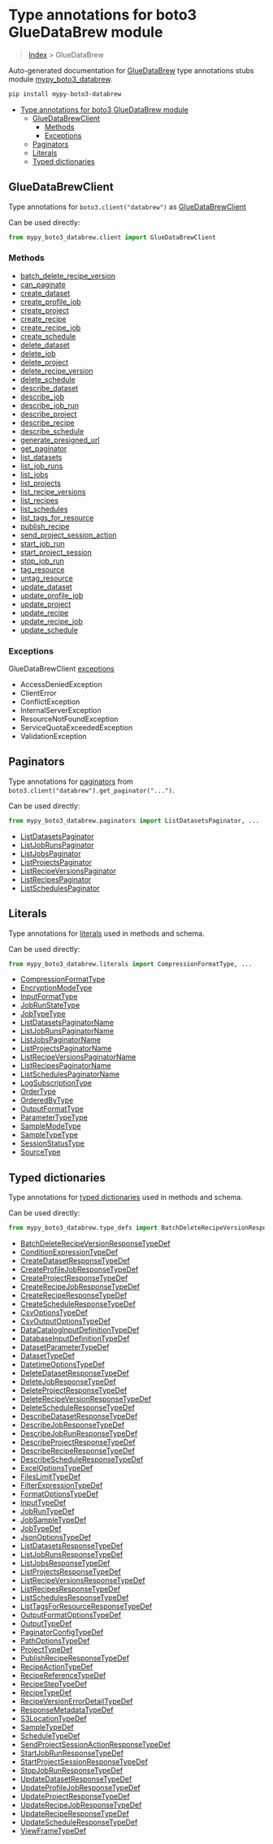 # Type annotations for boto3 GlueDataBrew module

> [Index](..) > GlueDataBrew

Auto-generated documentation for
[GlueDataBrew](https://boto3.amazonaws.com/v1/documentation/api/1.17.71/reference/services/databrew.html#GlueDataBrew)
type annotations stubs module
[mypy_boto3_databrew](https://pypi.org/project/mypy-boto3-databrew/).

```bash
pip install mypy-boto3-databrew
```

- [Type annotations for boto3 GlueDataBrew module](#type-annotations-for-boto3-gluedatabrew-module)
  - [GlueDataBrewClient](#gluedatabrewclient)
    - [Methods](#methods)
    - [Exceptions](#exceptions)
  - [Paginators](#paginators)
  - [Literals](#literals)
  - [Typed dictionaries](#typed-dictionaries)

## GlueDataBrewClient

Type annotations for `boto3.client("databrew")` as
[GlueDataBrewClient](./client.md)

Can be used directly:

```python
from mypy_boto3_databrew.client import GlueDataBrewClient
```

### Methods

- [batch_delete_recipe_version](./client.md#batch_delete_recipe_version)
- [can_paginate](./client.md#can_paginate)
- [create_dataset](./client.md#create_dataset)
- [create_profile_job](./client.md#create_profile_job)
- [create_project](./client.md#create_project)
- [create_recipe](./client.md#create_recipe)
- [create_recipe_job](./client.md#create_recipe_job)
- [create_schedule](./client.md#create_schedule)
- [delete_dataset](./client.md#delete_dataset)
- [delete_job](./client.md#delete_job)
- [delete_project](./client.md#delete_project)
- [delete_recipe_version](./client.md#delete_recipe_version)
- [delete_schedule](./client.md#delete_schedule)
- [describe_dataset](./client.md#describe_dataset)
- [describe_job](./client.md#describe_job)
- [describe_job_run](./client.md#describe_job_run)
- [describe_project](./client.md#describe_project)
- [describe_recipe](./client.md#describe_recipe)
- [describe_schedule](./client.md#describe_schedule)
- [generate_presigned_url](./client.md#generate_presigned_url)
- [get_paginator](./client.md#get_paginator)
- [list_datasets](./client.md#list_datasets)
- [list_job_runs](./client.md#list_job_runs)
- [list_jobs](./client.md#list_jobs)
- [list_projects](./client.md#list_projects)
- [list_recipe_versions](./client.md#list_recipe_versions)
- [list_recipes](./client.md#list_recipes)
- [list_schedules](./client.md#list_schedules)
- [list_tags_for_resource](./client.md#list_tags_for_resource)
- [publish_recipe](./client.md#publish_recipe)
- [send_project_session_action](./client.md#send_project_session_action)
- [start_job_run](./client.md#start_job_run)
- [start_project_session](./client.md#start_project_session)
- [stop_job_run](./client.md#stop_job_run)
- [tag_resource](./client.md#tag_resource)
- [untag_resource](./client.md#untag_resource)
- [update_dataset](./client.md#update_dataset)
- [update_profile_job](./client.md#update_profile_job)
- [update_project](./client.md#update_project)
- [update_recipe](./client.md#update_recipe)
- [update_recipe_job](./client.md#update_recipe_job)
- [update_schedule](./client.md#update_schedule)

### Exceptions

GlueDataBrewClient [exceptions](./client.md#exceptions)

- AccessDeniedException
- ClientError
- ConflictException
- InternalServerException
- ResourceNotFoundException
- ServiceQuotaExceededException
- ValidationException

## Paginators

Type annotations for [paginators](./paginators.md) from
`boto3.client("databrew").get_paginator("...")`.

Can be used directly:

```python
from mypy_boto3_databrew.paginators import ListDatasetsPaginator, ...
```

- [ListDatasetsPaginator](./paginators.md#listdatasetspaginator)
- [ListJobRunsPaginator](./paginators.md#listjobrunspaginator)
- [ListJobsPaginator](./paginators.md#listjobspaginator)
- [ListProjectsPaginator](./paginators.md#listprojectspaginator)
- [ListRecipeVersionsPaginator](./paginators.md#listrecipeversionspaginator)
- [ListRecipesPaginator](./paginators.md#listrecipespaginator)
- [ListSchedulesPaginator](./paginators.md#listschedulespaginator)

## Literals

Type annotations for [literals](./literals.md) used in methods and schema.

Can be used directly:

```python
from mypy_boto3_databrew.literals import CompressionFormatType, ...
```

- [CompressionFormatType](./literals.md#compressionformattype)
- [EncryptionModeType](./literals.md#encryptionmodetype)
- [InputFormatType](./literals.md#inputformattype)
- [JobRunStateType](./literals.md#jobrunstatetype)
- [JobTypeType](./literals.md#jobtypetype)
- [ListDatasetsPaginatorName](./literals.md#listdatasetspaginatorname)
- [ListJobRunsPaginatorName](./literals.md#listjobrunspaginatorname)
- [ListJobsPaginatorName](./literals.md#listjobspaginatorname)
- [ListProjectsPaginatorName](./literals.md#listprojectspaginatorname)
- [ListRecipeVersionsPaginatorName](./literals.md#listrecipeversionspaginatorname)
- [ListRecipesPaginatorName](./literals.md#listrecipespaginatorname)
- [ListSchedulesPaginatorName](./literals.md#listschedulespaginatorname)
- [LogSubscriptionType](./literals.md#logsubscriptiontype)
- [OrderType](./literals.md#ordertype)
- [OrderedByType](./literals.md#orderedbytype)
- [OutputFormatType](./literals.md#outputformattype)
- [ParameterTypeType](./literals.md#parametertypetype)
- [SampleModeType](./literals.md#samplemodetype)
- [SampleTypeType](./literals.md#sampletypetype)
- [SessionStatusType](./literals.md#sessionstatustype)
- [SourceType](./literals.md#sourcetype)

## Typed dictionaries

Type annotations for [typed dictionaries](./type_defs.md) used in methods and
schema.

Can be used directly:

```python
from mypy_boto3_databrew.type_defs import BatchDeleteRecipeVersionResponseTypeDef, ...
```

- [BatchDeleteRecipeVersionResponseTypeDef](./type_defs.md#batchdeleterecipeversionresponsetypedef)
- [ConditionExpressionTypeDef](./type_defs.md#conditionexpressiontypedef)
- [CreateDatasetResponseTypeDef](./type_defs.md#createdatasetresponsetypedef)
- [CreateProfileJobResponseTypeDef](./type_defs.md#createprofilejobresponsetypedef)
- [CreateProjectResponseTypeDef](./type_defs.md#createprojectresponsetypedef)
- [CreateRecipeJobResponseTypeDef](./type_defs.md#createrecipejobresponsetypedef)
- [CreateRecipeResponseTypeDef](./type_defs.md#createreciperesponsetypedef)
- [CreateScheduleResponseTypeDef](./type_defs.md#createscheduleresponsetypedef)
- [CsvOptionsTypeDef](./type_defs.md#csvoptionstypedef)
- [CsvOutputOptionsTypeDef](./type_defs.md#csvoutputoptionstypedef)
- [DataCatalogInputDefinitionTypeDef](./type_defs.md#datacataloginputdefinitiontypedef)
- [DatabaseInputDefinitionTypeDef](./type_defs.md#databaseinputdefinitiontypedef)
- [DatasetParameterTypeDef](./type_defs.md#datasetparametertypedef)
- [DatasetTypeDef](./type_defs.md#datasettypedef)
- [DatetimeOptionsTypeDef](./type_defs.md#datetimeoptionstypedef)
- [DeleteDatasetResponseTypeDef](./type_defs.md#deletedatasetresponsetypedef)
- [DeleteJobResponseTypeDef](./type_defs.md#deletejobresponsetypedef)
- [DeleteProjectResponseTypeDef](./type_defs.md#deleteprojectresponsetypedef)
- [DeleteRecipeVersionResponseTypeDef](./type_defs.md#deleterecipeversionresponsetypedef)
- [DeleteScheduleResponseTypeDef](./type_defs.md#deletescheduleresponsetypedef)
- [DescribeDatasetResponseTypeDef](./type_defs.md#describedatasetresponsetypedef)
- [DescribeJobResponseTypeDef](./type_defs.md#describejobresponsetypedef)
- [DescribeJobRunResponseTypeDef](./type_defs.md#describejobrunresponsetypedef)
- [DescribeProjectResponseTypeDef](./type_defs.md#describeprojectresponsetypedef)
- [DescribeRecipeResponseTypeDef](./type_defs.md#describereciperesponsetypedef)
- [DescribeScheduleResponseTypeDef](./type_defs.md#describescheduleresponsetypedef)
- [ExcelOptionsTypeDef](./type_defs.md#exceloptionstypedef)
- [FilesLimitTypeDef](./type_defs.md#fileslimittypedef)
- [FilterExpressionTypeDef](./type_defs.md#filterexpressiontypedef)
- [FormatOptionsTypeDef](./type_defs.md#formatoptionstypedef)
- [InputTypeDef](./type_defs.md#inputtypedef)
- [JobRunTypeDef](./type_defs.md#jobruntypedef)
- [JobSampleTypeDef](./type_defs.md#jobsampletypedef)
- [JobTypeDef](./type_defs.md#jobtypedef)
- [JsonOptionsTypeDef](./type_defs.md#jsonoptionstypedef)
- [ListDatasetsResponseTypeDef](./type_defs.md#listdatasetsresponsetypedef)
- [ListJobRunsResponseTypeDef](./type_defs.md#listjobrunsresponsetypedef)
- [ListJobsResponseTypeDef](./type_defs.md#listjobsresponsetypedef)
- [ListProjectsResponseTypeDef](./type_defs.md#listprojectsresponsetypedef)
- [ListRecipeVersionsResponseTypeDef](./type_defs.md#listrecipeversionsresponsetypedef)
- [ListRecipesResponseTypeDef](./type_defs.md#listrecipesresponsetypedef)
- [ListSchedulesResponseTypeDef](./type_defs.md#listschedulesresponsetypedef)
- [ListTagsForResourceResponseTypeDef](./type_defs.md#listtagsforresourceresponsetypedef)
- [OutputFormatOptionsTypeDef](./type_defs.md#outputformatoptionstypedef)
- [OutputTypeDef](./type_defs.md#outputtypedef)
- [PaginatorConfigTypeDef](./type_defs.md#paginatorconfigtypedef)
- [PathOptionsTypeDef](./type_defs.md#pathoptionstypedef)
- [ProjectTypeDef](./type_defs.md#projecttypedef)
- [PublishRecipeResponseTypeDef](./type_defs.md#publishreciperesponsetypedef)
- [RecipeActionTypeDef](./type_defs.md#recipeactiontypedef)
- [RecipeReferenceTypeDef](./type_defs.md#recipereferencetypedef)
- [RecipeStepTypeDef](./type_defs.md#recipesteptypedef)
- [RecipeTypeDef](./type_defs.md#recipetypedef)
- [RecipeVersionErrorDetailTypeDef](./type_defs.md#recipeversionerrordetailtypedef)
- [ResponseMetadataTypeDef](./type_defs.md#responsemetadatatypedef)
- [S3LocationTypeDef](./type_defs.md#s3locationtypedef)
- [SampleTypeDef](./type_defs.md#sampletypedef)
- [ScheduleTypeDef](./type_defs.md#scheduletypedef)
- [SendProjectSessionActionResponseTypeDef](./type_defs.md#sendprojectsessionactionresponsetypedef)
- [StartJobRunResponseTypeDef](./type_defs.md#startjobrunresponsetypedef)
- [StartProjectSessionResponseTypeDef](./type_defs.md#startprojectsessionresponsetypedef)
- [StopJobRunResponseTypeDef](./type_defs.md#stopjobrunresponsetypedef)
- [UpdateDatasetResponseTypeDef](./type_defs.md#updatedatasetresponsetypedef)
- [UpdateProfileJobResponseTypeDef](./type_defs.md#updateprofilejobresponsetypedef)
- [UpdateProjectResponseTypeDef](./type_defs.md#updateprojectresponsetypedef)
- [UpdateRecipeJobResponseTypeDef](./type_defs.md#updaterecipejobresponsetypedef)
- [UpdateRecipeResponseTypeDef](./type_defs.md#updatereciperesponsetypedef)
- [UpdateScheduleResponseTypeDef](./type_defs.md#updatescheduleresponsetypedef)
- [ViewFrameTypeDef](./type_defs.md#viewframetypedef)
